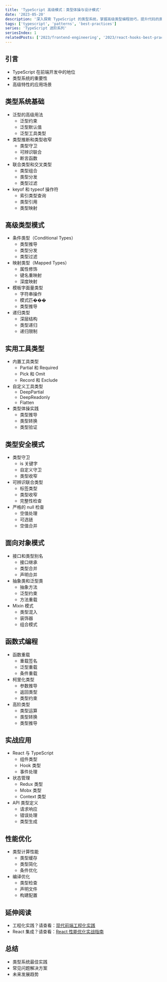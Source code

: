 ```yaml
---
title: 'TypeScript 高级模式：类型体操与设计模式'
date: '2023-05-20'
description: '深入探索 TypeScript 的类型系统，掌握高级类型编程技巧，提升代码的类型安全性和可维护性。'
tags: ['typescript', 'patterns', 'best-practices']
series: 'TypeScript 进阶系列'
seriesIndex: 1
relatedPosts: ['2023/frontend-engineering', '2023/react-hooks-best-practices']
---
```


## 引言
- TypeScript 在前端开发中的地位
- 类型系统的重要性
- 高级特性的应用场景

## 类型系统基础
- 泛型的高级用法
  - 泛型约束
  - 泛型默认值
  - 泛型工具类型
- 类型推断和类型收窄
  - 类型守卫
  - 可辨识联合
  - 断言函数
- 联合类型和交叉类型
  - 类型组合
  - 类型分发
  - 类型过滤
- keyof 和 typeof 操作符
  - 索引类型查询
  - 类型引用
  - 类型映射

## 高级类型模式
- 条件类型（Conditional Types）
  - 类型推导
  - 类型分发
  - 类型过滤
- 映射类型（Mapped Types）
  - 属性修饰
  - 键名重映射
  - 深度映射
- 模板字面量类型
  - 字符串操作
  - 模式匹���
  - 类型推导
- 递归类型
  - 深层结构
  - 类型递归
  - 递归限制

## 实用工具类型
- 内置工具类型
  - Partial 和 Required
  - Pick 和 Omit
  - Record 和 Exclude
- 自定义工具类型
  - DeepPartial
  - DeepReadonly
  - Flatten
- 类型体操实践
  - 类型推导
  - 类型转换
  - 类型验证

## 类型安全模式
- 类型守卫
  - is 关键字
  - 自定义守卫
  - 类型收窄
- 可辨识联合类型
  - 标签类型
  - 类型收窄
  - 完整性检查
- 严格的 null 检查
  - 空值处理
  - 可选链
  - 空值合并

## 面向对象模式
- 接口和类型别名
  - 接口继承
  - 类型合并
  - 声明合并
- 抽象类和泛型类
  - 抽象方法
  - 泛型约束
  - 方法重载
- Mixin 模式
  - 类型混入
  - 装饰器
  - 组合模式

## 函数式编程
- 函数重载
  - 重载签名
  - 泛型重载
  - 条件重载
- 柯里化类型
  - 参数推导
  - 返回类型
  - 类型约束
- 高阶类型
  - 类型运算
  - 类型转换
  - 类型推导

## 实战应用
- React 与 TypeScript
  - 组件类型
  - Hook 类型
  - 事件处理
- 状态管理
  - Redux 类型
  - Mobx 类型
  - Context 类型
- API 类型定义
  - 请求响应
  - 错误处理
  - 类型生成

## 性能优化
- 类型计算性能
  - 类型缓存
  - 类型简化
  - 条件优化
- 编译优化
  - 类型检查
  - 声明文件
  - 构建配置

## 延伸阅读
- 工程化实践？请查看：[现代前端工程化实践](2023/frontend-engineering)
- React 集成？请查看：[React 性能优化实战指南](2023/react-performance-optimization)

## 总结
- 类型系统最佳实践
- 常见问题解决方案
- 未来发展趋势